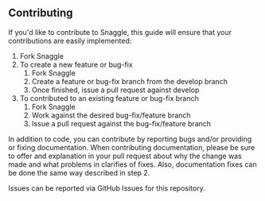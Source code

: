## Contributing

If you'd like to contribute to Snaggle, this guide will ensure that your contributions are easily implemented:

1. Fork Snaggle
2. To create a new feature or bug-fix
	1. Fork Snaggle
	2. Create a feature or bug-fix branch from the develop branch
	3. Once finished, issue a pull request against develop
3. To contributed to an existing feature or bug-fix branch
	1. Fork Snaggle
	2. Work against the desired bug-fix/feature branch
	3. Issue a pull request against the bug-fix/feature branch

In addition to code, you can contribute by reporting bugs and/or providing or fixing documentation. When contributing 
documentation, please be sure to offer and explanation in your pull request about why the change was made and what
problems in clarifies of fixes. Also, documentation fixes can be done the same way described in step 2.

Issues can be reported via GitHub Issues for this repository.
